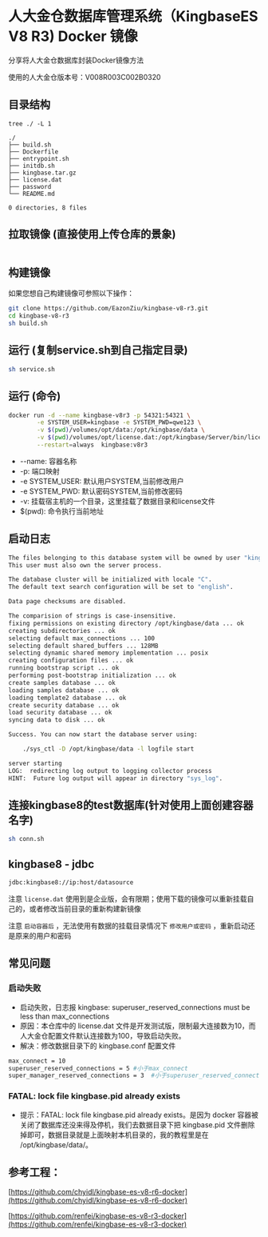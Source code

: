 # 人大金仓数据库管理系统（KingbaseES V8 R3) Docker 镜像

分享将人大金仓数据库封装Docker镜像方法

使用的人大金仓版本号：V008R003C002B0320


## 目录结构

```
tree ./ -L 1

./
├── build.sh
├── Dockerfile
├── entrypoint.sh
├── initdb.sh
├── kingbase.tar.gz
├── license.dat
├── password
└── README.md

0 directories, 8 files
```

## 拉取镜像 (直接使用上传仓库的景象)

```bash

```

## 构建镜像

如果您想自己构建镜像可参照以下操作：

```bash
git clone https://github.com/EazonZiu/kingbase-v8-r3.git
cd kingbase-v8-r3
sh build.sh
```

## 运行 (复制service.sh到自己指定目录)

```bash
sh service.sh
```

## 运行 (命令)

```bash
docker run -d --name kingbase-v8r3 -p 54321:54321 \
        -e SYSTEM_USER=kingbase -e SYSTEM_PWD=qwe123 \
        -v $(pwd)/volumes/opt/data:/opt/kingbase/data \
        -v $(pwd)/volumes/opt/license.dat:/opt/kingbase/Server/bin/license.dat \
        --restart=always  kingbase:v8r3
```

- --name: 容器名称
- -p: 端口映射
- -e SYSTEM_USER: 默认用户SYSTEM,当前修改用户
- -e SYSTEM_PWD:  默认密码SYSTEM,当前修改密码
- -v: 挂载宿主机的一个目录，这里挂载了数据目录和license文件
- $(pwd): 命令执行当前地址

## 启动日志

```bash
The files belonging to this database system will be owned by user "kingbase".
This user must also own the server process.

The database cluster will be initialized with locale "C".
The default text search configuration will be set to "english".

Data page checksums are disabled.

The comparision of strings is case-insensitive.
fixing permissions on existing directory /opt/kingbase/data ... ok
creating subdirectories ... ok
selecting default max_connections ... 100
selecting default shared_buffers ... 128MB
selecting dynamic shared memory implementation ... posix
creating configuration files ... ok
running bootstrap script ... ok
performing post-bootstrap initialization ... ok
create samples database ... ok
loading samples database ... ok
loading template2 database ... ok
create security database ... ok
load security database ... ok
syncing data to disk ... ok

Success. You can now start the database server using:

    ./sys_ctl -D /opt/kingbase/data -l logfile start

server starting
LOG:  redirecting log output to logging collector process
HINT:  Future log output will appear in directory "sys_log".
```

## 连接kingbase8的test数据库(针对使用上面创建容器名字)

```bash
sh conn.sh
```

## kingbase8 - jdbc

```bash
jdbc:kingbase8://ip:host/datasource
```

注意 ``` license.dat ``` 使用到是企业版，会有限期；使用下载的镜像可以重新挂载自己的，或者修改当前目录的重新构建新镜像

注意 ``` 启动容器后 ``` ，无法使用有数据的挂载目录情况下 ``` 修改用户或密码 ``` ，重新启动还是原来的用户和密码


## 常见问题
### 启动失败
- 启动失败，日志报 kingbase: superuser_reserved_connections must be less than max_connections
- 原因：本仓库中的 license.dat 文件是开发测试版，限制最大连接数为10，而人大金仓配置文件默认连接数为100，导致启动失败。
- 解决：修改数据目录下的 kingbase.conf 配置文件

 ```bash
 max_connect = 10
 superuser_reserved_connections = 5 #小于max_connect
 super_manager_reserved_connections = 3  #小于superuser_reserved_connections
 ```
### FATAL: lock file kingbase.pid already exists
- 提示：FATAL: lock file kingbase.pid already exists。是因为 docker 容器被关闭了数据库还没来得及停机，我们去数据目录下把 kingbase.pid 文件删除掉即可，数据目录就是上面映射本机目录的，我的教程里是在 /opt/kingbase/data/。

## 参考工程：

[https://github.com/chyidl/kingbase-es-v8-r6-docker](https://github.com/chyidl/kingbase-es-v8-r6-docker)

[https://github.com/renfei/kingbase-es-v8-r3-docker](https://github.com/renfei/kingbase-es-v8-r3-docker)
